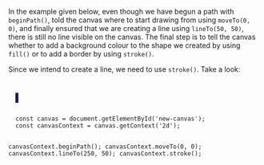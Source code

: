 In the example given below, even though we
have begun a path with `beginPath()`, told the
canvas where to start drawing from using `moveTo(0, 0)`,
and finally ensured that we are creating a line
using `lineTo(50, 50)`, there is still no line
visible on the canvas. The final step is to
tell the canvas whether to add a background colour
to the shape we created by using `fill()`
or to add a border
by using `stroke()`.

Since we intend to create a line,
we need to use `stroke()`. Take a look:

<codeblock language="javascript" type="lesson">
<code>
<panel language="html">
  <canvas id="new-canvas" width="400px" height="100px" style="border: 3px solid midnightblue;"></canvas>
</panel>
<panel language="javascript">
  const canvas = document.getElementById('new-canvas');
  const canvasContext = canvas.getContext('2d');

  canvasContext.beginPath();
  canvasContext.moveTo(0, 0);
  canvasContext.lineTo(250, 50);
  canvasContext.stroke();
</panel>
</code>
</codeblock>